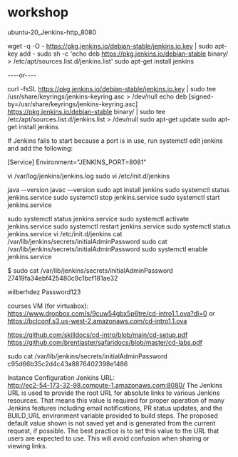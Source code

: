 # workshop

ubuntu-20_Jenkins-http_8080

wget -q -O - https://pkg.jenkins.io/debian-stable/jenkins.io.key | sudo apt-key add -
sudo sh -c 'echo deb https://pkg.jenkins.io/debian-stable binary/ > /etc/apt/sources.list.d/jenkins.list'
sudo apt-get install jenkins

----or----

curl -fsSL https://pkg.jenkins.io/debian-stable/jenkins.io.key | sudo tee \
  /usr/share/keyrings/jenkins-keyring.asc > /dev/null
echo deb [signed-by=/usr/share/keyrings/jenkins-keyring.asc] \
  https://pkg.jenkins.io/debian-stable binary/ | sudo tee \
  /etc/apt/sources.list.d/jenkins.list > /dev/null
sudo apt-get update
sudo apt-get install jenkins

If Jenkins fails to start because a port is in use, run systemctl edit jenkins and add the following:

[Service]
Environment="JENKINS_PORT=8081"




vi /var/log/jenkins/jenkins.log
sudo vi /etc/init.d/jenkins

java --version
javac --version
sudo apt install jenkins
sudo systemctl status jenkins.service
sudo systemctl stop jenkins.service
sudo systemctl start jenkins.service

sudo systemctl status jenkins.service
sudo systemctl activate jenkins.service
sudo systemctl restart jenkins.service
sudo systemctl status jenkins.service
vi /etc/init.d/jenkins 
cat /var/lib/jenkins/secrets/initialAdminPassword
sudo cat /var/lib/jenkins/secrets/initialAdminPassword
sudo systemctl enable jenkins.service



$ sudo cat /var/lib/jenkins/secrets/initialAdminPassword
27419fa34ebf425480c9c1bcf181ae32

wilberhdez
Password123


courses VM (for virtuabox):
https://www.dropbox.com/s/9cuw54gbx5p6tre/cd-intro1.1.ova?dl=0
or
https://bclconf.s3.us-west-2.amazonaws.com/cd-intro1.1.ova

https://github.com/skilldocs/cd-intro/blob/main/cd-setup.pdf
https://github.com/brentlaster/safaridocs/blob/master/cd-labs.pdf





sudo cat /var/lib/jenkins/secrets/initialAdminPassword
c95d66b35c2d4c43a8876402398e1486


Instance Configuration
Jenkins URL:	
http://ec2-54-173-32-98.compute-1.amazonaws.com:8080/
The Jenkins URL is used to provide the root URL for absolute links to various Jenkins resources. That means this value is required for proper operation of many Jenkins features including email notifications, PR status updates, and the BUILD_URL environment variable provided to build steps.
The proposed default value shown is not saved yet and is generated from the current request, if possible. The best practice is to set this value to the URL that users are expected to use. This will avoid confusion when sharing or viewing links.



